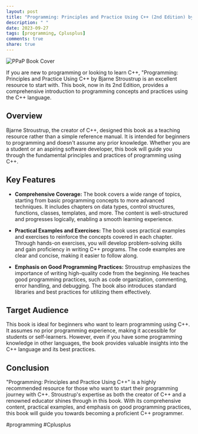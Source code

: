 ```yaml
---
layout: post
title: "Programming: Principles and Practice Using C++ (2nd Edition) by Bjarne Stroustrup"
description: " "
date: 2023-09-27
tags: [programming, Cplusplus]
comments: true
share: true
---
```


![PPaP Book Cover](https://example.com/ppap_cover.jpg)

If you are new to programming or looking to learn C++, "Programming: Principles and Practice Using C++ by Bjarne Stroustrup is an excellent resource to start with. This book, now in its 2nd Edition, provides a comprehensive introduction to programming concepts and practices using the C++ language.

## Overview

Bjarne Stroustrup, the creator of C++, designed this book as a teaching resource rather than a simple reference manual. It is intended for beginners to programming and doesn't assume any prior knowledge. Whether you are a student or an aspiring software developer, this book will guide you through the fundamental principles and practices of programming using C++.

## Key Features

- **Comprehensive Coverage:** The book covers a wide range of topics, starting from basic programming concepts to more advanced techniques. It includes chapters on data types, control structures, functions, classes, templates, and more. The content is well-structured and progresses logically, enabling a smooth learning experience.

- **Practical Examples and Exercises:** The book uses practical examples and exercises to reinforce the concepts covered in each chapter. Through hands-on exercises, you will develop problem-solving skills and gain proficiency in writing C++ programs. The code examples are clear and concise, making it easier to follow along.

- **Emphasis on Good Programming Practices:** Stroustrup emphasizes the importance of writing high-quality code from the beginning. He teaches good programming practices, such as code organization, commenting, error handling, and debugging. The book also introduces standard libraries and best practices for utilizing them effectively.

## Target Audience

This book is ideal for beginners who want to learn programming using C++. It assumes no prior programming experience, making it accessible for students or self-learners. However, even if you have some programming knowledge in other languages, the book provides valuable insights into the C++ language and its best practices.

## Conclusion

"Programming: Principles and Practice Using C++" is a highly recommended resource for those who want to start their programming journey with C++. Stroustrup's expertise as both the creator of C++ and a renowned educator shines through in this book. With its comprehensive content, practical examples, and emphasis on good programming practices, this book will guide you towards becoming a proficient C++ programmer.

#programming #Cplusplus